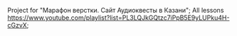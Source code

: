 Project for "Марафон верстки. Сайт Аудиоквесты в Казани";
All lessons https://www.youtube.com/playlist?list=PL3LQJkGQtzc7iPpB5E9yLUPku4H-cGzvX;

